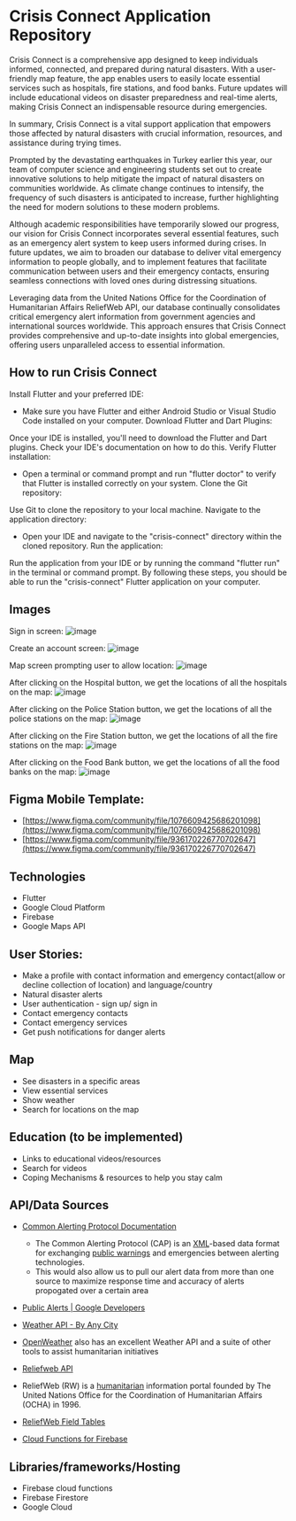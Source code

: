 # Crisis Connect Application Repository
Crisis Connect is a comprehensive app designed to keep individuals informed, connected, and prepared during natural disasters. With a user-friendly map feature, the app enables users to easily locate essential services such as hospitals, fire stations, and food banks. Future updates will include educational videos on disaster preparedness and real-time alerts, making Crisis Connect an indispensable resource during emergencies.

In summary, Crisis Connect is a vital support application that empowers those affected by natural disasters with crucial information, resources, and assistance during trying times.

Prompted by the devastating earthquakes in Turkey earlier this year, our team of computer science and engineering students set out to create innovative solutions to help mitigate the impact of natural disasters on communities worldwide. As climate change continues to intensify, the frequency of such disasters is anticipated to increase, further highlighting the need for modern solutions to these modern problems.

Although academic responsibilities have temporarily slowed our progress, our vision for Crisis Connect incorporates several essential features, such as an emergency alert system to keep users informed during crises. In future updates, we aim to broaden our database to deliver vital emergency information to people globally, and to implement features that facilitate communication between users and their emergency contacts, ensuring seamless connections with loved ones during distressing situations.

Leveraging data from the United Nations Office for the Coordination of Humanitarian Affairs ReliefWeb API, our database continually consolidates critical emergency alert information from government agencies and international sources worldwide. This approach ensures that Crisis Connect provides comprehensive and up-to-date insights into global emergencies, offering users unparalleled access to essential information.

## How to run Crisis Connect

Install Flutter and your preferred IDE:
- Make sure you have Flutter and either Android Studio or Visual Studio Code installed on your computer.
Download Flutter and Dart Plugins:

Once your IDE is installed, you'll need to download the Flutter and Dart plugins. Check your IDE's documentation on how to do this.
Verify Flutter installation:
- Open a terminal or command prompt and run "flutter doctor" to verify that Flutter is installed correctly on your system.
Clone the Git repository:

Use Git to clone the repository to your local machine.
Navigate to the application directory:
- Open your IDE and navigate to the "crisis-connect" directory within the cloned repository.
Run the application:

Run the application from your IDE or by running the command "flutter run" in the terminal or command prompt.
By following these steps, you should be able to run the "crisis-connect" Flutter application on your computer.

## Images

Sign in screen:
![image](https://user-images.githubusercontent.com/90366819/229123634-10981016-fab1-4621-847b-70fbd643a6a6.png)

Create an account screen:
![image](https://user-images.githubusercontent.com/90366819/229123690-43d77c0b-82bb-4e15-874f-ffe446dd3c40.png)

Map screen prompting user to allow location:
![image](https://user-images.githubusercontent.com/90366819/229123804-69a2ee00-cc6a-47b0-af7f-d08aaebfd513.png)

After clicking on the Hospital button, we get the locations of all the hospitals on the map:
![image](https://user-images.githubusercontent.com/90366819/229123937-74b57078-8f25-489c-815a-816659d68f4d.png)

After clicking on the Police Station button, we get the locations of all the police stations on the map:
![image](https://user-images.githubusercontent.com/90366819/229124497-358a2a8d-cfd7-4b52-8502-4eb17cbd4a53.png)

After clicking on the Fire Station button, we get the locations of all the fire stations on the map:
![image](https://user-images.githubusercontent.com/90366819/229124340-45af42ed-e2a6-4f04-886e-c4b742e89dfd.png)

After clicking on the Food Bank button, we get the locations of all the food banks on the map:
![image](https://user-images.githubusercontent.com/90366819/229124701-fde1bdf9-274c-4994-9024-b7969696da43.png)


## Figma Mobile Template:
- [https://www.figma.com/community/file/1076609425686201098](https://www.figma.com/community/file/1076609425686201098)
- [https://www.figma.com/community/file/936170226770702647](https://www.figma.com/community/file/936170226770702647)

## Technologies
-   Flutter
-   Google Cloud Platform
-   Firebase
-   Google Maps API

## User Stories:
- Make a profile with contact information and emergency contact(allow or decline collection of location) and language/country
- Natural disaster alerts
- User authentication - sign up/ sign in
- Contact emergency contacts
- Contact emergency services
- Get push notifications for danger alerts

## Map
- See disasters in a specific areas
- View essential services
- Show weather 
- Search for locations on the map

## Education (to be implemented)
- Links to educational videos/resources
- Search for videos
- Coping Mechanisms & resources to help you stay calm

## API/Data Sources
- [Common Alerting Protocol Documentation](http://docs.oasis-open.org/emergency/cap/v1.2/CAP-v1.2.html)
	- The Common Alerting Protocol (CAP) is an [XML](https://en.wikipedia.org/wiki/XML)-based data format for exchanging [public warnings](https://en.wikipedia.org/wiki/Emergency_population_warning) and emergencies between alerting technologies.
	- This would also allow us to pull our alert data from more than one source to maximize response time and accuracy of alerts propogated over a certain area
- [Public Alerts | Google Developers](https://developers.google.com/public-alerts)
- [Weather API - By Any City](https://rapidapi.com/onetech265/api/weather-api-by-any-city/)
    
- [OpenWeather](https://openweathermap.org/our-initiatives) also has an excellent Weather API and a suite of other tools to assist humanitarian initiatives 
- [Reliefweb API](https://apidoc.rwlabs.org/) 
- ReliefWeb (RW) is a [humanitarian](https://en.wikipedia.org/wiki/Humanitarian) information portal founded by The United Nations Office for the Coordination of Humanitarian Affairs (OCHA) in 1996.
- [ReliefWeb Field Tables](https://apidoc.rwlabs.org/fields-tables)
- [Cloud Functions for Firebase](https://firebase.google.com/docs/functions)
  
## Libraries/frameworks/Hosting
- Firebase cloud functions
- Firebase Firestore
- Google Cloud
